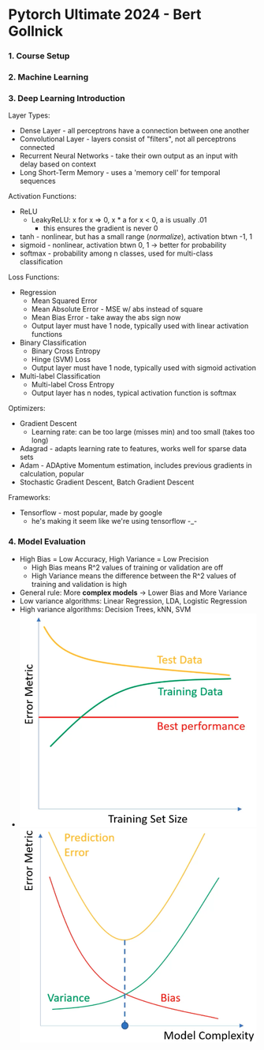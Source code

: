 # Pytorch Ultimate 2024 - Bert Gollnick

### 1. Course Setup

### 2. Machine Learning

### 3. Deep Learning Introduction

Layer Types:
- Dense Layer - all perceptrons have a connection between one another
- Convolutional Layer - layers consist of "filters", not all perceptrons connected
- Recurrent Neural Networks - take their own output as an input with delay based on context
- Long Short-Term Memory - uses a 'memory cell' for temporal sequences

Activation Functions:
- ReLU
    - LeakyReLU: x for x => 0, x * a for x < 0, a is usually .01
        - this ensures the gradient is never 0
- tanh - nonlinear, but has a small range (*normalize*), activation btwn -1, 1
- sigmoid - nonlinear, activation btwn 0, 1 -> better for probability
- softmax - probability among n classes, used for multi-class classification

Loss Functions:
- Regression
    - Mean Squared Error
    - Mean Absolute Error - MSE w/ abs instead of square
    - Mean Bias Error - take away the abs sign now
    - Output layer must have 1 node, typically used with linear activation functions
- Binary Classification
    - Binary Cross Entropy
    - Hinge (SVM) Loss
    - Output layer must have 1 node, typically used with sigmoid activation
- Multi-label Classification
    - Multi-label Cross Entropy
    - Output layer has n nodes, typical activation function is softmax

Optimizers:
- Gradient Descent
    - Learning rate: can be too large (misses min) and too small (takes too long)
- Adagrad - adapts learning rate to features, works well for sparse data sets
- Adam - ADAptive Momentum estimation, includes previous gradients in calculation, popular
- Stochastic Gradient Descent, Batch Gradient Descent

Frameworks:
- Tensorflow - most popular, made by google
    - he's making it seem like we're using tensorflow -_-

### 4. Model Evaluation
- High Bias = Low Accuracy, High Variance = Low Precision
    - High Bias means R^2 values of training or validation are off
    - High Variance means the difference between the R^2 values of training and validation is high
- General rule: More **complex models** -> Lower Bias and More Variance
- Low variance algorithms: Linear Regression, LDA, Logistic Regression
- High variance algorithms: Decision Trees, kNN, SVM
- ![train-test trend graph](tttgraph.png) ![bias-variance trend graph](bvtgraph.png)